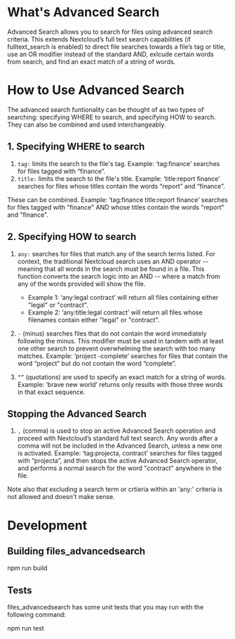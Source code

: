 # What's Advanced Search
Advanced Search allows you to search for files using advanced search criteria. This extends Nextcloud’s full text search capabilities (if fulltext_search is enabled) to direct file searches towards a file’s tag or title, use an OR modifier instead of the standard AND, exlcude certain words from search, and find an exact match of a string of words. 

# How to Use Advanced Search

The advanced search funtionality can be thought of as two types of searching: specifying WHERE to search, and specifying HOW to search. They can also be combined and used interchangeably. 

## 1. Specifying WHERE to search

1. `tag:` limits the search to the file's tag. Example: ‘tag:finance’ searches for files tagged with “finance”.
2. `title:` limits the search to the file's title. Example: ‘title:report finance’ searches for files whose titles contain the words “report” and “finance”.

These can be combined. Example: ‘tag:finance title:report finance’ searches for files tagged with "finance" AND whose titles contain the words "report" and "finance".

## 2. Specifying HOW to search

1. `any:` searches for files that match any of the search terms listed. For context, the traditional Nextcloud search uses an AND operator -- meaning that all words in the search must be found in a file. This function converts the search logic into an AND -- where a match from any of the words provided will show the file. 
   - Example 1: ‘any:legal contract’ will return all files containing either "legal" or "contract".
   - Example 2: ‘any:title:legal contract’ will return all files whose filenames contain either "legal" or "contract".

2. `-` (minus) searches files that do not contain the word immediately following the minus. This modifier must be used in tandem with at least one other search to prevent overwhelming the search with too many matches. Example: ‘project -complete’  searches for files that contain the word “project” but do not contain the word “complete”.

3. `“”` (quotations) are used to specify an exact match for a string of words. Example: ‘brave new world’ returns only results with those three words in that exact sequence.

## Stopping the Advanced Search

1. `,` (comma) is used to stop an active Advanced Search operation and proceed with Nextcloud’s standard full text search. Any words after a comma will not be included in the Advanced Search, unless a new one is activated. Example: ‘tag:projecta, contract’ searches for files tagged with “projecta”, and then stops the active Advanced Search operator, and performs a normal search for the word "contract" anywhere in the file.

Note also that excluding a search term or crtieria within an 'any:' criteria is not allowed and doesn't make sense.

# Development

## Building files_advancedsearch
npm run build

## Tests
files_advancedsearch has some unit tests that you may run with the following command:

npm run test
